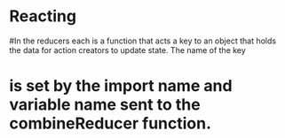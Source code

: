 # Reacting
#In the reducers each is a function that acts a key to an object that holds the data for action creators to update state. The name of the key
# is set by the import name and variable name sent to the combineReducer function.